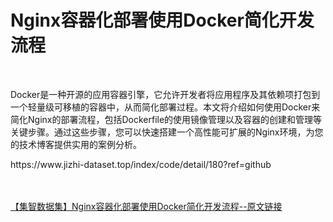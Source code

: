 <h1>Nginx容器化部署使用Docker简化开发流程</h1><br /><p>Docker是一种开源的应用容器引擎，它允许开发者将应用程序及其依赖项打包到一个轻量级可移植的容器中，从而简化部署过程。本文将介绍如何使用Docker来简化Nginx的部署流程，包括Dockerfile的使用镜像管理以及容器的创建和管理等关键步骤。通过这些步骤，您可以快速搭建一个高性能可扩展的Nginx环境，为您的技术博客提供实用的案例分析。</p><p>https://www.jizhi-dataset.top/index/code/detail/180?ref=github</p><br /><br /><a href="https://www.jizhi-dataset.top/index/code/detail/180?ref=github" target="_blank">【集智数据集】Nginx容器化部署使用Docker简化开发流程--原文链接</a>